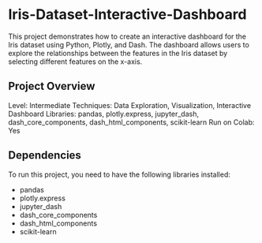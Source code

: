 # Iris-Dataset-Interactive-Dashboard

This project demonstrates how to create an interactive dashboard for the Iris dataset using Python, Plotly, and Dash. The dashboard allows users to explore the relationships between the features in the Iris dataset by selecting different features on the x-axis.

## Project Overview
Level: Intermediate
Techniques: Data Exploration, Visualization, Interactive Dashboard
Libraries: pandas, plotly.express, jupyter_dash, dash_core_components, dash_html_components, scikit-learn
Run on Colab: Yes

## Dependencies
To run this project, you need to have the following libraries installed:
- pandas
- plotly.express
- jupyter_dash
- dash_core_components
- dash_html_components
- scikit-learn
